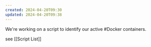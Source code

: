 ```yaml
---
created: 2024-04-20T09:30
updated: 2024-04-20T09:38
---
```






We're working on a script to identify our active #Docker containers.

see [[Script List]]

